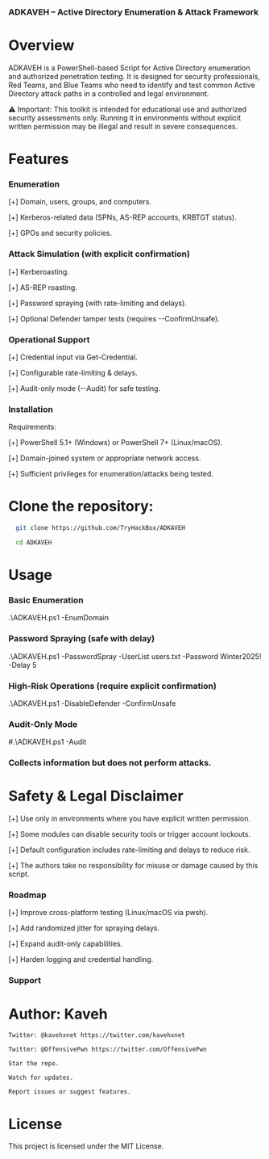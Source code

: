 ### ADKAVEH – Active Directory Enumeration & Attack Framework

# Overview
ADKAVEH is a PowerShell-based Script for Active Directory enumeration and authorized penetration testing.
It is designed for security professionals, Red Teams, and Blue Teams who need to identify and test 
common Active Directory attack paths in a controlled and legal environment.

⚠️ Important: This toolkit is intended for educational use and authorized security assessments only.
Running it in environments without explicit written permission may be illegal and result in severe consequences.


# Features
### Enumeration
[+] Domain, users, groups, and computers.

[+] Kerberos-related data (SPNs, AS-REP accounts, KRBTGT status).

[+] GPOs and security policies.

### Attack Simulation (with explicit confirmation)
[+] Kerberoasting.

[+] AS-REP roasting.

[+] Password spraying (with rate-limiting and delays).

[+] Optional Defender tamper tests (requires --ConfirmUnsafe).

### Operational Support
[+] Credential input via Get-Credential.

[+] Configurable rate-limiting & delays.

[+] Audit-only mode (--Audit) for safe testing.

### Installation

Requirements:

[+] PowerShell 5.1+ (Windows) or PowerShell 7+ (Linux/macOS).

[+] Domain-joined system or appropriate network access.

[+] Sufficient privileges for enumeration/attacks being tested.

# Clone the repository:
```bash
  git clone https://github.com/TryHackBox/ADKAVEH

  cd ADKAVEH
```

# Usage 
### Basic Enumeration
.\ADKAVEH.ps1 -EnumDomain

### Password Spraying (safe with delay)
.\ADKAVEH.ps1 -PasswordSpray -UserList users.txt -Password Winter2025! -Delay 5

### High-Risk Operations (require explicit confirmation)
.\ADKAVEH.ps1 -DisableDefender -ConfirmUnsafe

### Audit-Only Mode
#.\ADKAVEH.ps1 -Audit

### Collects information but does not perform attacks.

# Safety & Legal Disclaimer
[+] Use only in environments where you have explicit written permission.

[+] Some modules can disable security tools or trigger account lockouts.

[+] Default configuration includes rate-limiting and delays to reduce risk.

[+] The authors take no responsibility for misuse or damage caused by this script.

### Roadmap
[+] Improve cross-platform testing (Linux/macOS via pwsh).

[+] Add randomized jitter for spraying delays.

[+] Expand audit-only capabilities.

[+] Harden logging and credential handling.

### Support
  # Author: Kaveh 
    Twitter: @kavehxnet https://twitter.com/kavehxnet
    
    Twitter: @OffensivePwn https://twitter.com/OffensivePwn
    
    Star the repo.
    
    Watch for updates.
    
    Report issues or suggest features.
# License
This project is licensed under the MIT License.
